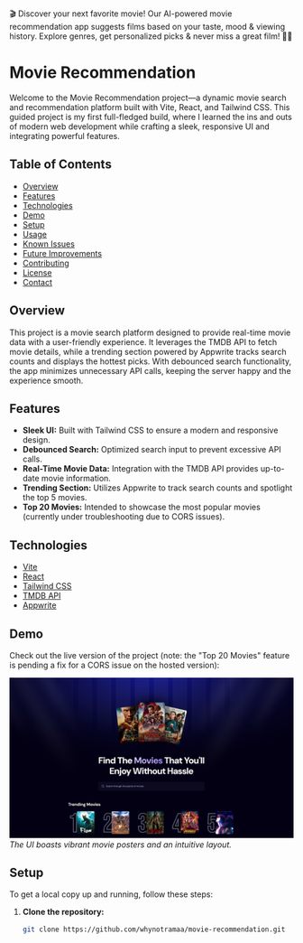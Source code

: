 🎬 Discover your next favorite movie! Our AI-powered movie recommendation app suggests films based on your taste, mood & viewing history. Explore genres, get personalized picks & never miss a great film! 🍿✨
# Movie Recommendation

Welcome to the Movie Recommendation project—a dynamic movie search and recommendation platform built with Vite, React, and Tailwind CSS. This guided project is my first full-fledged build, where I learned the ins and outs of modern web development while crafting a sleek, responsive UI and integrating powerful features.

## Table of Contents
- [Overview](#overview)
- [Features](#features)
- [Technologies](#technologies)
- [Demo](#demo)
- [Setup](#setup)
- [Usage](#usage)
- [Known Issues](#known-issues)
- [Future Improvements](#future-improvements)
- [Contributing](#contributing)
- [License](#license)
- [Contact](#contact)

## Overview

This project is a movie search platform designed to provide real-time movie data with a user-friendly experience. It leverages the TMDB API to fetch movie details, while a trending section powered by Appwrite tracks search counts and displays the hottest picks. With debounced search functionality, the app minimizes unnecessary API calls, keeping the server happy and the experience smooth.

## Features

- **Sleek UI:** Built with Tailwind CSS to ensure a modern and responsive design.
- **Debounced Search:** Optimized search input to prevent excessive API calls.
- **Real-Time Movie Data:** Integration with the TMDB API provides up-to-date movie information.
- **Trending Section:** Utilizes Appwrite to track search counts and spotlight the top 5 movies.
- **Top 20 Movies:** Intended to showcase the most popular movies (currently under troubleshooting due to CORS issues).

## Technologies

- [Vite](https://vitejs.dev/)
- [React](https://reactjs.org/)
- [Tailwind CSS](https://tailwindcss.com/)
- [TMDB API](https://www.themoviedb.org/documentation/api)
- [Appwrite](https://appwrite.io/)

## Demo

Check out the live version of the project (note: the "Top 20 Movies" feature is pending a fix for a CORS issue on the hosted version):

![UI Screenshot](./screenshot.png)  
*The UI boasts vibrant movie posters and an intuitive layout.*

## Setup

To get a local copy up and running, follow these steps:

1. **Clone the repository:**
   ```bash
   git clone https://github.com/whynotramaa/movie-recommendation.git

